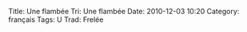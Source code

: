 Title: Une flambée
 Tri: Une flambée
 Date: 2010-12-03 10:20
 Category: français
 Tags: U
 Trad: Frelée
 